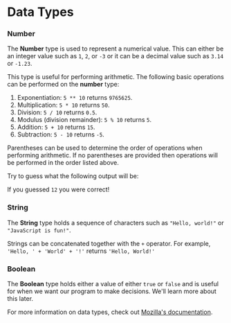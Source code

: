 # Data Types

### Number

The **Number** type is used to represent a numerical value. This can either 
be an integer value such as `1`, `2`, or `-3` or it can be a decimal value 
such as `3.14` or `-1.23`.

This type is useful for performing arithmetic. The following basic operations 
can be performed on the **number** type:

1. Exponentiation: `5 ** 10` returns `9765625`.
2. Multiplication: `5 * 10` returns `50`.
3. Division: `5 / 10` returns `0.5`.
4. Modulus (division remainder): `5 % 10` returns `5`.
5. Addition: `5 + 10` returns `15`.
6. Subtraction: `5 - 10` returns `-5`.

Parentheses can be used to determine the order of operations when performing 
arithmetic. If no parentheses are provided then operations will be performed 
in the order listed above.

Try to guess what the following output will be:

<div class="editor" source="oporder.js"></div>

If you guessed `12` you were correct!

### String

The **String** type holds a sequence of characters such as `"Hello, world!"` 
or `"JavaScript is fun!"`.

Strings can be concatenated together with the `+` operator. For example, 
`'Hello, ' + 'World' + '!'` returns `'Hello, World!'`

### Boolean

The **Boolean** type holds either a value of  either `true` or `false` and is 
useful for when we want our program to make decisions. We'll learn more about 
this later.

For more information on data types, check out 
[Mozilla's documentation](https://developer.mozilla.org/en-US/docs/Web/JavaScript/Data_structures).